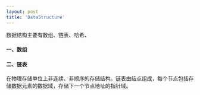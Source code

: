 ```yaml
---
layout: post
title: 'DataStructure'
---
```


数据结构主要有数组、链表、哈希、
<!--break-->

#### 一、数组

#### 二、链表

在物理存储单位上非连续、非顺序的存储结构。链表由结点组成，每个节点包括存储数据元素的数据域，存储下一个节点地址的指针域。
